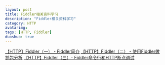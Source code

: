 ```yaml
---
layout: post
title: Fiddler相关资料学习
description: "Fiddler相关资料学习"
category: HTTP
avatarimg: 
tags: [HTTP, Fiddler]
duoshuo: true
---
```



[【HTTP】Fiddler（一） - Fiddler简介](http://blog.csdn.net/ohmygirl/article/details/17846199) 
[【HTTP】Fiddler（二） - 使用Fiddler做抓包分析](http://blog.csdn.net/ohmygirl/article/details/17849983) 
[【HTTP】Fiddler（三）- Fiddler命令行和HTTP断点调试](http://blog.csdn.net/ohmygirl/article/details/17855031) 
